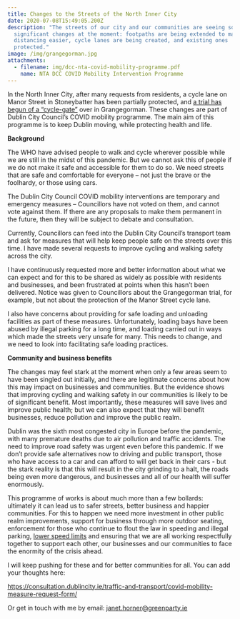 ```yaml
---
title: Changes to the Streets of the North Inner City
date: 2020-07-08T15:49:05.200Z
description: "The streets of our city and our communities are seeing some
  significant changes at the moment: footpaths are being extended to make social
  distancing easier, cycle lanes are being created, and existing ones
  protected."
image: /img/grangegorman.jpg
attachments:
  - filename: img/dcc-nta-covid-mobility-programme.pdf
    name: NTA DCC COVID Mobility Intervention Programme
---
```

 In the North Inner City, after many requests from residents, a cycle lane on Manor Street in Stoneybatter has been partially protected, and [a trial has begun of a “cycle-gate”](https://janethorner.ie/post/filtered-permeability-trial-in-grangegorman/) over in Grangegorman. These changes are part of Dublin City Council’s COVID mobility programme. The main aim of this programme is to keep Dublin moving, while protecting health and life. 

**Background**

The WHO have advised people to walk and cycle wherever possible while we are still in the midst of this pandemic. But we cannot ask this of people if we do not make it safe and accessible for them to do so. We need streets that are safe and comfortable for everyone – not just the brave or the foolhardy, or those using cars.

The Dublin City Council COVID mobility interventions are temporary and emergency measures – Councillors have not voted on them, and cannot vote against them. If there are any proposals to make them permanent in the future, then they will be subject to debate and consultation. 

Currently, Councillors can feed into the Dublin City Council’s transport team and ask for measures that will help keep people safe on the streets over this time. I have made several requests to improve cycling and walking safety across the city.

I have continuously requested more and better information about what we can expect and for this to be shared as widely as possible with residents and businesses, and been frustrated at points when this hasn’t been delivered. Notice was given to Councillors about the Grangegorman trial, for example, but not about the protection of the Manor Street cycle lane.

I also have concerns about providing for safe loading and unloading facilities as part of these measures. Unfortunately, loading bays have been abused by illegal parking for a long time, and loading carried out in ways which made the streets very unsafe for many. This needs to change, and we need to look into facilitating safe loading practices.

**Community and business benefits** 

The changes may feel stark at the moment when only a few areas seem to have been singled out initially, and there are legitimate concerns about how this may impact on businesses and communities. But the evidence shows that improving cycling and walking safety in our communities is likely to be of significant benefit. Most importantly, these measures will save lives and improve public health; but we can also expect that they will benefit businesses, reduce pollution and improve the public realm.

Dublin was the sixth most congested city in Europe before the pandemic, with many premature deaths due to air pollution and traffic accidents. The need to improve road safety was urgent even before this pandemic. If we don’t provide safe alternatives now to driving and public transport, those who have access to a car and can afford to will get back in their cars - but the stark reality is that this will result in the city grinding to a halt, the roads being even more dangerous, and businesses and all of our health will suffer enormously.

This programme of works is about much more than a few bollards: ultimately it can lead us to safer streets, better business and happier communities. For this to happen we need more investment in other public realm improvements, support for business through more outdoor seating, enforcement for those who continue to flout the law in speeding and illegal parking, [lower speed limits](https://janethorner.ie/post/change-to-speed-limit-consultation/) and ensuring that we are all working respectfully together to support each other, our businesses and our communities to face the enormity of the crisis ahead. 

I will keep pushing for these and for better communities for all. You can add your thoughts here:

<https://consultation.dublincity.ie/traffic-and-transport/covid-mobility-measure-request-form/>

Or get in touch with me by email: janet.horner@greenparty.ie
